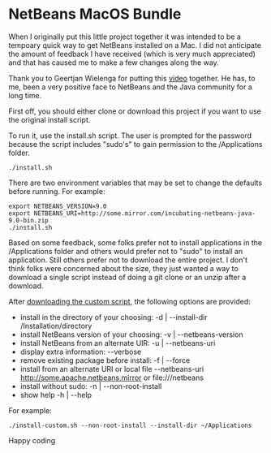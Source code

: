 # NetBeans MacOS Bundle

When I originally put this little project together it was intended to be a tempoary quick way to get NetBeans installed on a Mac.  I did not anticipate the amount of feedback I have received (which is very much appreciated) and that has caused me to make a few changes along the way.

Thank you to Geertjan Wielenga for putting this [video](https://www.youtube.com/watch?v=I8gdC7BBtbs) together.  He has, to me, been a very positive face to NetBeans and the Java community for a long time.

First off, you should either clone or download this project if you want to use the original install script.

To run it, use the install.sh script.  The user is prompted for the password because the script includes "sudo's" to gain permission to the /Applications folder.

```
./install.sh
```

There are two environment variables that may be set to change the defaults before running.
For example:

```
export NETBEANS_VERSION=9.0
export NETBEANS_URI=http://some.mirror.com/incubating-netbeans-java-9.0-bin.zip
./install.sh
```

Based on some feedback, some folks prefer not to install applications in the /Applications folder and others would prefer not to "sudo" to install an application.  Still others prefer not to download the entire project.  I don't think folks were concerned about the size, they just wanted a way to download a single script instead of doing a git clone or an unzip after a download.

After [downloading the custom script](https://github.com/carljmosca/netbeans-macos-bundle/blob/master/install-custom.sh), the following options are provided:

* install in the directory of your choosing: -d | --install-dir /Installation/directory
* install NetBeans version of your choosing: -v | --netbeans-version <version>
* install NetBeans from an alternate UIR: -u | --netbeans-uri <URI>
* display extra information: --verbose
* remove existing package before install: -f | --force
* install from an alternate URI or local file --netbeans-uri http://some.apache.netbeans.mirror or file:///netbeans
* install without sudo: -n | --non-root-install
* show help -h | --help

For example:

```
./install-custom.sh --non-root-install --install-dir ~/Applications
```

Happy coding